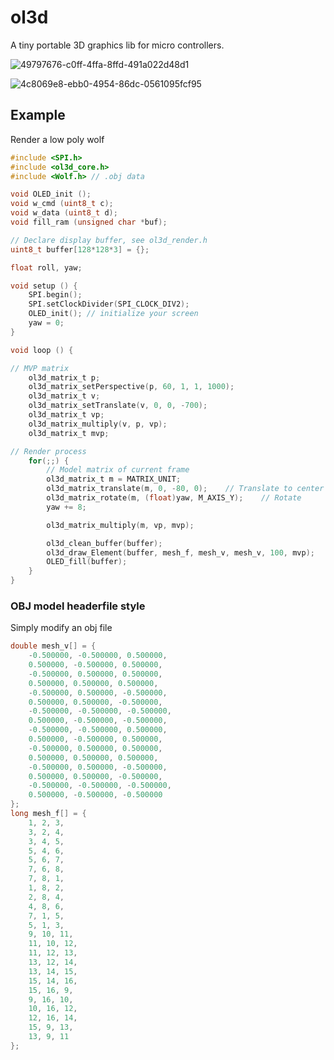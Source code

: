# ol3d

A tiny portable 3D graphics lib for micro controllers.

![49797676-c0ff-4ffa-8ffd-491a022d48d1](https://user-images.githubusercontent.com/7625588/39510593-c9a2bba6-4e1c-11e8-8fa5-9975348b2e33.jpeg)

![4c8069e8-ebb0-4954-86dc-0561095fcf95](https://user-images.githubusercontent.com/7625588/39510596-ca71d27e-4e1c-11e8-897e-f52c012fcd68.jpeg)


## Example

Render a low poly wolf

```c
#include <SPI.h>
#include <ol3d_core.h>
#include <Wolf.h> // .obj data

void OLED_init ();
void w_cmd (uint8_t c);
void w_data (uint8_t d);
void fill_ram (unsigned char *buf);

// Declare display buffer, see ol3d_render.h
uint8_t buffer[128*128*3] = {};

float roll, yaw;

void setup () {
    SPI.begin();
    SPI.setClockDivider(SPI_CLOCK_DIV2);
    OLED_init(); // initialize your screen
    yaw = 0;
}

void loop () {

// MVP matrix
    ol3d_matrix_t p;
    ol3d_matrix_setPerspective(p, 60, 1, 1, 1000);
    ol3d_matrix_t v;
    ol3d_matrix_setTranslate(v, 0, 0, -700);
    ol3d_matrix_t vp;
    ol3d_matrix_multiply(v, p, vp);
    ol3d_matrix_t mvp;

// Render process
    for(;;) {
        // Model matrix of current frame
        ol3d_matrix_t m = MATRIX_UNIT;
        ol3d_matrix_translate(m, 0, -80, 0);    // Translate to center
        ol3d_matrix_rotate(m, (float)yaw, M_AXIS_Y);    // Rotate
        yaw += 8;

        ol3d_matrix_multiply(m, vp, mvp);

        ol3d_clean_buffer(buffer);
        ol3d_draw_Element(buffer, mesh_f, mesh_v, mesh_v, 100, mvp);
        OLED_fill(buffer);
    }
}
```

### OBJ model headerfile style

Simply modify an obj file

```c
double mesh_v[] = {
    -0.500000, -0.500000, 0.500000,
    0.500000, -0.500000, 0.500000,
    -0.500000, 0.500000, 0.500000,
    0.500000, 0.500000, 0.500000,
    -0.500000, 0.500000, -0.500000,
    0.500000, 0.500000, -0.500000,
    -0.500000, -0.500000, -0.500000,
    0.500000, -0.500000, -0.500000,
    -0.500000, -0.500000, 0.500000,
    0.500000, -0.500000, 0.500000,
    -0.500000, 0.500000, 0.500000,
    0.500000, 0.500000, 0.500000,
    -0.500000, 0.500000, -0.500000,
    0.500000, 0.500000, -0.500000,
    -0.500000, -0.500000, -0.500000,
    0.500000, -0.500000, -0.500000
};
long mesh_f[] = {
    1, 2, 3,
    3, 2, 4,
    3, 4, 5,
    5, 4, 6,
    5, 6, 7,
    7, 6, 8,
    7, 8, 1,
    1, 8, 2,
    2, 8, 4,
    4, 8, 6,
    7, 1, 5,
    5, 1, 3,
    9, 10, 11,
    11, 10, 12,
    11, 12, 13,
    13, 12, 14,
    13, 14, 15,
    15, 14, 16,
    15, 16, 9,
    9, 16, 10,
    10, 16, 12,
    12, 16, 14,
    15, 9, 13,
    13, 9, 11
};
```

